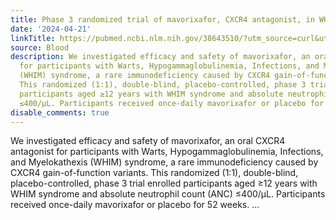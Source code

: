 ```yaml
---
title: Phase 3 randomized trial of mavorixafor, CXCR4 antagonist, in WHIM syndrome
date: '2024-04-21'
linkTitle: https://pubmed.ncbi.nlm.nih.gov/38643510/?utm_source=curl&utm_medium=rss&utm_campaign=journals&utm_content=7603509&fc=None&ff=20240422180751&v=2.18.0.post9+e462414
source: Blood
description: We investigated efficacy and safety of mavorixafor, an oral CXCR4 antagonist
  for participants with Warts, Hypogammaglobulinemia, Infections, and Myelokathexis
  (WHIM) syndrome, a rare immunodeficiency caused by CXCR4 gain-of-function variants.
  This randomized (1:1), double-blind, placebo-controlled, phase 3 trial enrolled
  participants aged ≥12 years with WHIM syndrome and absolute neutrophil count (ANC)
  ≤400/μL. Participants received once-daily mavorixafor or placebo for 52 weeks. ...
disable_comments: true
---
```

We investigated efficacy and safety of mavorixafor, an oral CXCR4 antagonist for participants with Warts, Hypogammaglobulinemia, Infections, and Myelokathexis (WHIM) syndrome, a rare immunodeficiency caused by CXCR4 gain-of-function variants. This randomized (1:1), double-blind, placebo-controlled, phase 3 trial enrolled participants aged ≥12 years with WHIM syndrome and absolute neutrophil count (ANC) ≤400/μL. Participants received once-daily mavorixafor or placebo for 52 weeks. ...